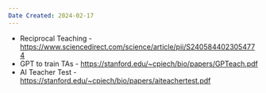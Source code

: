 ```yaml
---
Date Created: 2024-02-17
---
```

- Reciprocal Teaching - https://www.sciencedirect.com/science/article/pii/S2405844023054774
- GPT to train TAs - https://stanford.edu/~cpiech/bio/papers/GPTeach.pdf
- AI Teacher Test - https://stanford.edu/~cpiech/bio/papers/aiteachertest.pdf

